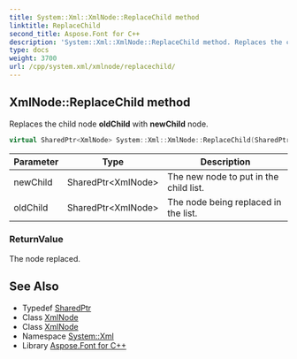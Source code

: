 ```yaml
---
title: System::Xml::XmlNode::ReplaceChild method
linktitle: ReplaceChild
second_title: Aspose.Font for C++
description: 'System::Xml::XmlNode::ReplaceChild method. Replaces the child node oldChild with newChild node in C++.'
type: docs
weight: 3700
url: /cpp/system.xml/xmlnode/replacechild/
---
```

## XmlNode::ReplaceChild method


Replaces the child node **oldChild** with **newChild** node.

```cpp
virtual SharedPtr<XmlNode> System::Xml::XmlNode::ReplaceChild(SharedPtr<XmlNode> newChild, SharedPtr<XmlNode> oldChild)
```


| Parameter | Type | Description |
| --- | --- | --- |
| newChild | SharedPtr\<XmlNode\> | The new node to put in the child list. |
| oldChild | SharedPtr\<XmlNode\> | The node being replaced in the list. |

### ReturnValue

The node replaced.

## See Also

* Typedef [SharedPtr](../../../system/sharedptr/)
* Class [XmlNode](../)
* Class [XmlNode](../)
* Namespace [System::Xml](../../)
* Library [Aspose.Font for C++](../../../)
